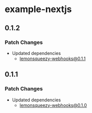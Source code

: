 # example-nextjs

## 0.1.2

### Patch Changes

- Updated dependencies
  - lemonsqueezy-webhooks@0.1.1

## 0.1.1

### Patch Changes

- Updated dependencies
  - lemonsqueezy-webhooks@0.1.0
